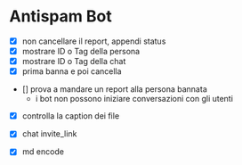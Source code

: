 # Antispam Bot

- [x] non cancellare il report, appendi status
- [x] mostrare ID o Tag della persona
- [x] mostrare ID o Tag della chat
- [x] prima banna e poi cancella
- [] prova a mandare un report alla persona bannata
    - i bot non possono iniziare conversazioni con gli utenti
- [x] controlla la caption dei file
- [x] chat invite\_link
- [x] md encode

